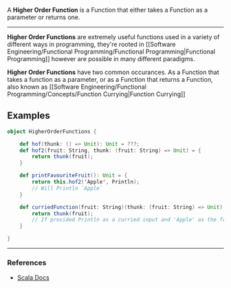 A **Higher Order Function** is a Function that either takes a Function as a parameter or returns one.

--- 

**Higher Order Functions** are extremely useful functions used in a variety of different ways in programming, they're rooted in [[Software Engineering/Functional Programming/Functional Programming|Functional Programming]] however are possible in many different paradigms. 

**Higher Order Functions** have two common occurances. As a Function that takes a function as a parameter, or as a Function that returns a Function, also known as [[Software Engineering/Functional Programming/Concepts/Function Currying|Function Currying]]

## Examples

```scala
object HigherOrderFunctions {

	def hof(thunk: () => Unit): Unit = ???;
	def hof2(fruit: String, thunk: (fruit: String) => Unit) = {
		return thunk(fruit);
	}

	def printFavouriteFruit(): Unit = {
		return this.hof2('Apple', Println);
		// Will Println `Apple`
	}

	def curriedFunction(fruit: String)(thunk: (fruit: String) => Unit): Unit = {
		return thunk(fruit);
		// If provided Println as a curried input and 'Apple' as the fruit, will Println 'Apple'
	}

}
```

---

### References
- [Scala Docs](https://docs.scala-lang.org/tour/higher-order-functions.html)